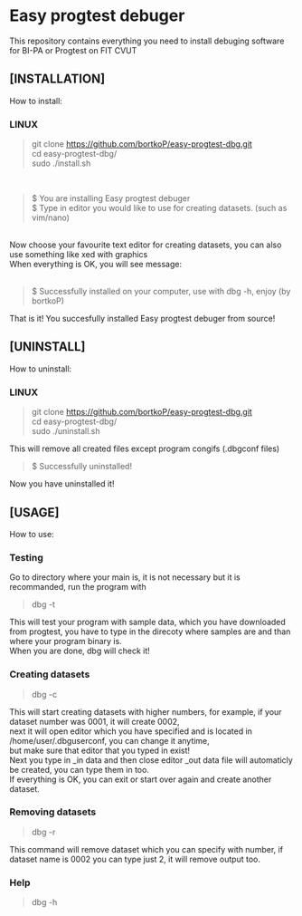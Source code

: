 # Easy progtest debuger
This repository contains everything you need to install debuging software for BI-PA or Progtest on FIT CVUT

## [INSTALLATION] <br />
  How to install: <br />
  ### LINUX <br />
> git clone https://github.com/bortkoP/easy-progtest-dbg.git <br />
> cd easy-progtest-dbg/ <br />
> sudo ./install.sh <br />
<br />

> $ You are installing Easy progtest debuger <br />
> $ Type in editor you would like to use for creating datasets. (such as vim/nano) <br />

<br />
Now choose your favourite text editor for creating datasets, you can also use something like xed with graphics <br />
When everything is OK, you will see message: <br />
<br />

> $ Successfully installed on your computer, use with dbg -h, enjoy (by bortkoP) <br />

That is it! You succesfully installed Easy progtest debuger from source! <br />

## [UNINSTALL] <br />
  How to uninstall: <br />
  ### LINUX <br />
> git clone https://github.com/bortkoP/easy-progtest-dbg.git <br />
> cd easy-progtest-dbg/ <br />
> sudo ./uninstall.sh <br />

This will remove all created files except program congifs (.dbgconf files) <br />

> $ Successfully uninstalled! <br />

Now you have uninstalled it!

## [USAGE] <br />
  How to use:
  ### Testing <br />
Go to directory where your main is, it is not necessary but it is recommanded, run the program with <br/>
> dbg -t <br />

This will test your program with sample data, which you have downloaded from progtest, you have to type in the direcoty where samples are and than where your program binary is. <br/>
When you are done, dbg will check it! <br/>
  ### Creating datasets <br />
> dbg -c <br />

This will start creating datasets with higher numbers, for example, if your dataset number was 0001, it will create 0002, <br/>
next it will open editor which you have specified and is located in /home/user/.dbguserconf, you can change it anytime, <br/>
but make sure that editor that you typed in exist! <br/>
Next you type in _in data and then close editor _out data file will automaticly be created, you can type them in too. <br/>
If everything is OK, you can exit or start over again and create another dataset. <br/>
  ### Removing datasets <br />
> dbg -r <br />

This command will remove dataset which you can specify with number, if dataset name is 0002 you can type just 2, it will remove output too. <br/> 
 ### Help <br />
 > dbg -h <br />



  

